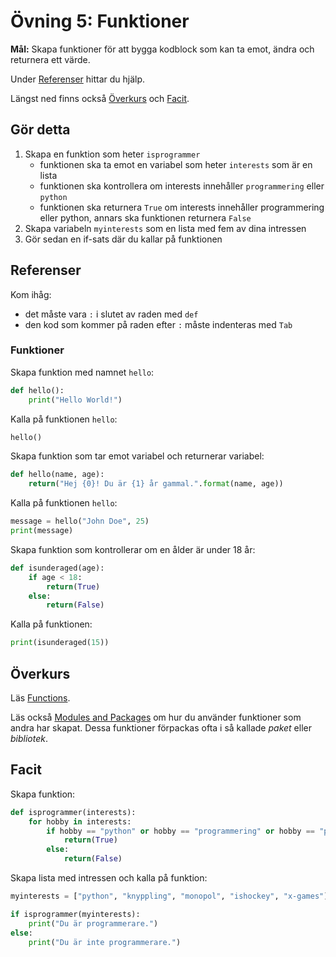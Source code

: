 # Övning 5: Funktioner

**Mål:** Skapa funktioner för att bygga kodblock som kan ta emot, ändra och returnera ett värde.

Under [Referenser](#referenser) hittar du hjälp.

Längst ned finns också [Överkurs](#Överkurs) och [Facit](#facit).

## Gör detta

1. Skapa en funktion som heter `isprogrammer`
      - funktionen ska ta emot en variabel som heter `interests` som är en lista
      - funktionen ska kontrollera om interests innehåller `programmering` eller `python`
      - funktionen ska returnera `True` om interests innehåller programmering eller python, annars ska funktionen returnera `False`
2. Skapa variabeln `myinterests` som en lista med fem av dina intressen
3. Gör sedan en if-sats där du kallar på funktionen

## Referenser

Kom ihåg:

- det måste vara `:` i slutet av raden med `def`
- den kod som kommer på raden efter `:` måste indenteras med `Tab`

### Funktioner

Skapa funktion med namnet `hello`:
```py
def hello():
	print("Hello World!")
```

Kalla på funktionen `hello`:
```py
hello()
```

Skapa funktion som tar emot variabel och returnerar variabel:
```py
def hello(name, age):
	return("Hej {0}! Du är {1} år gammal.".format(name, age))
```

Kalla på funktionen `hello`:
```py
message = hello("John Doe", 25)
print(message)
```

Skapa funktion som kontrollerar om en ålder är under 18 år:
```py
def isunderaged(age):
	if age < 18:
		return(True)
	else:
		return(False)
```

Kalla på funktionen:
```py
print(isunderaged(15))
```

## Överkurs

Läs [Functions](https://www.learnpython.org/en/Functions).

Läs också [Modules and Packages](https://www.learnpython.org/en/Modules_and_Packages) om hur du använder funktioner som andra har skapat. Dessa funktioner förpackas ofta i så kallade *paket* eller *bibliotek*.

## Facit

Skapa funktion:
```py
def isprogrammer(interests):
	for hobby in interests:
		if hobby == "python" or hobby == "programmering" or hobby == "programmera":
			return(True)
		else:
			return(False)
```

Skapa lista med intressen och kalla på funktion:
```py
myinterests = ["python", "knyppling", "monopol", "ishockey", "x-games"]

if isprogrammer(myinterests):
	print("Du är programmerare.")
else:
	print("Du är inte programmerare.")
```
